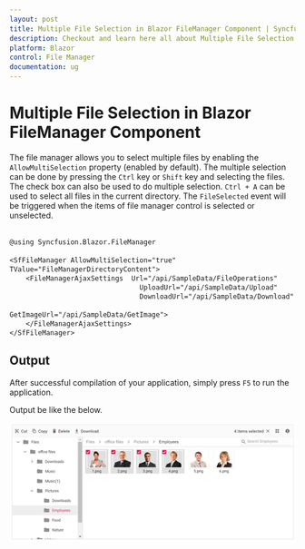 ```yaml
---
layout: post
title: Multiple File Selection in Blazor FileManager Component | Syncfusion
description: Checkout and learn here all about Multiple File Selection in Syncfusion Blazor FileManager component and more.
platform: Blazor
control: File Manager
documentation: ug
---
```


# Multiple File Selection in Blazor FileManager Component

The file manager allows you to select multiple files by enabling the `AllowMultiSelection` property (enabled by default). The multiple selection can be done by pressing the `Ctrl` key or `Shift` key and selecting the files. The check box can also be used to do multiple selection. `Ctrl + A` can be used to select all files in the current directory. The `FileSelected` event will be triggered when the items of file manager control is selected or unselected.

```cshtml

@using Syncfusion.Blazor.FileManager

<SfFileManager AllowMultiSelection="true" TValue="FileManagerDirectoryContent">
    <FileManagerAjaxSettings  Url="/api/SampleData/FileOperations"
                                UploadUrl="/api/SampleData/Upload"
                                DownloadUrl="/api/SampleData/Download"
                                GetImageUrl="/api/SampleData/GetImage">
    </FileManagerAjaxSettings>
</SfFileManager>

```

## Output

After successful compilation of your application, simply press `F5` to run the application.

Output be like the below.

![Multiple Selection](images/multi-select.png)